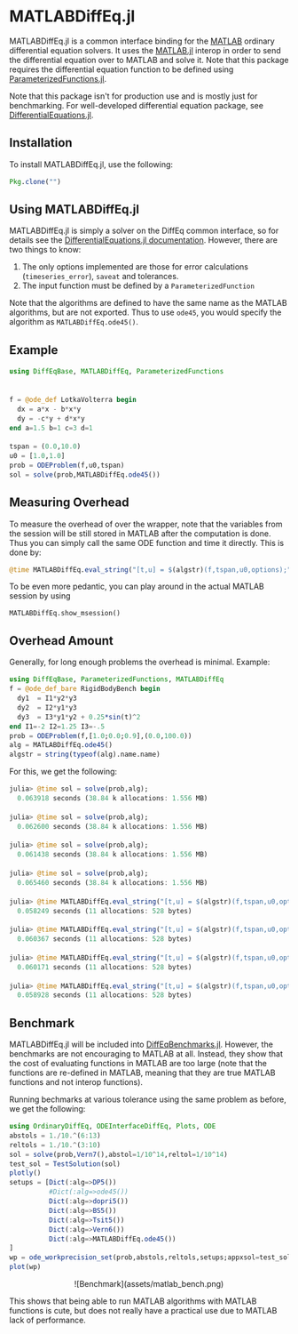 # MATLABDiffEq.jl

MATLABDiffEq.jl is a common interface binding for the [MATLAB](https://www.mathworks.com/products/matlab.html)
ordinary differential equation solvers. It uses the [MATLAB.jl](https://github.com/JuliaInterop/MATLAB.jl) interop in order to
send the differential equation over to MATLAB and solve it. Note that this
package requires the differential equation function to be defined using
[ParameterizedFunctions.jl](https://github.com/JuliaDiffEq/ParameterizedFunctions.jl).

Note that this package isn't for production use and is mostly just for benchmarking. For well-developed differential equation package, see
[DifferentialEquations.jl](https://github.com/JuliaDiffEq/DifferentialEquations.jl).

## Installation

To install MATLABDiffEq.jl, use the following:

```julia
Pkg.clone("")
```

## Using MATLABDiffEq.jl

MATLABDiffEq.jl is simply a solver on the DiffEq common interface, so for details see the [DifferentialEquations.jl documentation](https://juliadiffeq.github.io/DiffEqDocs.jl/latest/). However, there are two things to know:

1. The only options implemented are those for error calculations (`timeseries_error`), `saveat` and tolerances.
2. The input function must be defined by a `ParameterizedFunction`

Note that the algorithms are defined to have the same name as the MATLAB algorithms, but are not exported. Thus to use `ode45`, you would specify the algorithm as `MATLABDiffEq.ode45()`.

## Example

```julia
using DiffEqBase, MATLABDiffEq, ParameterizedFunctions


f = @ode_def LotkaVolterra begin
  dx = a*x - b*x*y
  dy = -c*y + d*x*y
end a=1.5 b=1 c=3 d=1

tspan = (0.0,10.0)
u0 = [1.0,1.0]
prob = ODEProblem(f,u0,tspan)
sol = solve(prob,MATLABDiffEq.ode45())
```

## Measuring Overhead

To measure the overhead of over the wrapper, note that the variables
from the session will be still stored in MATLAB after the computation
is done. Thus you can simply call the same ODE function and time it
directly. This is done by:

```julia
@time MATLABDiffEq.eval_string("[t,u] = $(algstr)(f,tspan,u0,options);")
```

To be even more pedantic, you can play around in the actual MATLAB
session by using

```
MATLABDiffEq.show_msession()
```

## Overhead Amount

Generally, for long enough problems the overhead is minimal. Example:

```julia
using DiffEqBase, ParameterizedFunctions, MATLABDiffEq
f = @ode_def_bare RigidBodyBench begin
  dy1  = I1*y2*y3
  dy2  = I2*y1*y3
  dy3  = I3*y1*y2 + 0.25*sin(t)^2
end I1=-2 I2=1.25 I3=-.5
prob = ODEProblem(f,[1.0;0.0;0.9],(0.0,100.0))
alg = MATLABDiffEq.ode45()
algstr = string(typeof(alg).name.name)
```

For this, we get the following:

```julia
julia> @time sol = solve(prob,alg);
  0.063918 seconds (38.84 k allocations: 1.556 MB)

julia> @time sol = solve(prob,alg);
  0.062600 seconds (38.84 k allocations: 1.556 MB)

julia> @time sol = solve(prob,alg);
  0.061438 seconds (38.84 k allocations: 1.556 MB)

julia> @time sol = solve(prob,alg);
  0.065460 seconds (38.84 k allocations: 1.556 MB)

julia> @time MATLABDiffEq.eval_string("[t,u] = $(algstr)(f,tspan,u0,options);")
  0.058249 seconds (11 allocations: 528 bytes)

julia> @time MATLABDiffEq.eval_string("[t,u] = $(algstr)(f,tspan,u0,options);")
  0.060367 seconds (11 allocations: 528 bytes)

julia> @time MATLABDiffEq.eval_string("[t,u] = $(algstr)(f,tspan,u0,options);")
  0.060171 seconds (11 allocations: 528 bytes)

julia> @time MATLABDiffEq.eval_string("[t,u] = $(algstr)(f,tspan,u0,options);")
  0.058928 seconds (11 allocations: 528 bytes)
```

## Benchmark

MATLABDiffEq.jl will be included into [DiffEqBenchmarks.jl](https://github.com/JuliaDiffEq/DiffEqBenchmarks.jl). However, the benchmarks are not encouraging to MATLAB at all.  Instead, they show that the cost of evaluating functions in MATLAB are too large (note that the functions are re-defined in MATLAB, meaning that they are true MATLAB functions and not interop functions).

Running bechmarks at various tolerance using the same problem as before, we get the following:

```julia
using OrdinaryDiffEq, ODEInterfaceDiffEq, Plots, ODE
abstols = 1./10.^(6:13)
reltols = 1./10.^(3:10)
sol = solve(prob,Vern7(),abstol=1/10^14,reltol=1/10^14)
test_sol = TestSolution(sol)
plotly()
setups = [Dict(:alg=>DP5())
          #Dict(:alg=>ode45())
          Dict(:alg=>dopri5())
          Dict(:alg=>BS5())
          Dict(:alg=>Tsit5())
          Dict(:alg=>Vern6())
          Dict(:alg=>MATLABDiffEq.ode45())
]
wp = ode_workprecision_set(prob,abstols,reltols,setups;appxsol=test_sol,dense=false,save_timeseries=false,numruns=100,maxiters=10000000)
plot(wp)
```

<center>![Benchmark](assets/matlab_bench.png)</center>

This shows that being able to run MATLAB algorithms with MATLAB functions
is cute, but does not really have a practical use due to MATLAB lack of
performance.
